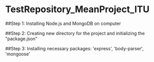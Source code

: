 # TestRepository_MeanProject_ITU
 
##Step 1: 
Installing Node.js and MongoDB on computer

##Step 2: 
Creating new directory for the project and initializing the "package.json"

##Step 3:
Installing necessary packages: 'express', 'body-parser', 'mongoose'
